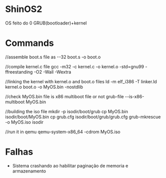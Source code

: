 # ShinOS2
OS feito do 0 GRUB(bootloader)+kernel

# Commands

//assemble boot.s file
as --32 boot.s -o boot.o

//compile kernel.c file
gcc -m32 -c kernel.c -o kernel.o -std=gnu99 -ffreestanding -O2 -Wall -Wextra

//linking the kernel with kernel.o and boot.o files
ld -m elf_i386 -T linker.ld kernel.o boot.o -o MyOS.bin -nostdlib

//check MyOS.bin file is x86 multiboot file or not
grub-file --is-x86-multiboot MyOS.bin

//building the iso file
mkdir -p isodir/boot/grub
cp MyOS.bin isodir/boot/MyOS.bin
cp grub.cfg isodir/boot/grub/grub.cfg
grub-mkrescue -o MyOS.iso isodir

//run it in qemu
qemu-system-x86_64 -cdrom MyOS.iso

# Falhas
* Sistema crashando ao habilitar paginação de memoria e armazenamento

